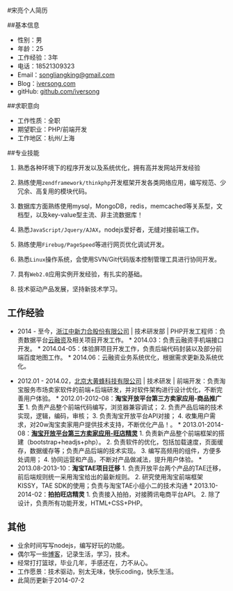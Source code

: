 #宋亮个人简历


##基本信息

* 性别：男
* 年龄：25
* 工作经验：3年
* 电话：18521309323
* Email：songliangking@gmail.com
* Blog：[iversong.com][1]
* gitHub: [github.com/iversong](https://github.com/iversong/)

##求职意向

* 工作性质：全职
* 期望职业：PHP/前端开发
* 工作地区：杭州/上海

##专业技能

1. 熟悉各种环境下的程序开发以及系统优化，拥有高并发网站开发经验

2. 熟练使用`zendframework/thinkphp`开发框架开发各类网络应用，编写规范、少冗余、高复用的模块代码。

3. 数据库方面熟练使用mysql，MongoDB，redis，memcached等关系型，文档型，以及key-value型主流、非主流数据库！

4. 熟悉`JavaScript/Jquery/AJAX`，nodejs爱好者，无缝对接前端工作。

5. 熟练使用`Firebug/PageSpeed`等进行网页优化调试开发。

6. 熟悉`Linux`操作系统，会使用SVN/Git代码版本控制管理工具进行协同开发。

7. 具有`Web2.0`应用实例开发经验，有扎实的基础。

8. 技术驱动产品发展，坚持新技术学习。

## 工作经验

* 2014 - 至今，[浙江中新力合股份有限公司][2] | 技术研发部 | PHP开发工程师：负责数据平台[云融资][3]及相关项目开发工作。
      * 2014.03：负责云融资手机端接口开发。
      * 2014.04-05：体验屏项目开发工作，负责后端代码封装以及部分前端百度地图工作。
      * 2014.06：云融资业务系统优化，根据需求更新及系统优化。

* 2012.01 - 2014.02，[北京大黄蜂科技有限公司][3] | 技术研发 | 前端开发：负责淘宝服务市场卖家软件的前端+后端研发，并对软件架构进行设计优化，不断完善用户体验。
      * 2012.01-2012-08：**淘宝开放平台第三方卖家应用-商品推广王**
         1. 负责产品整个前端代码编写，浏览器兼容调试；
         2. 负责产品后端的技术实现，逻辑，编码，审核；
         3. 负责淘宝开放平台API对接；
         4. 收集用户需求，对20w淘宝卖家用户提供技术支持，不断优化产品！。
      * 2013.01-2014-08：**[淘宝开放平台第三方卖家应用-旺店精灵](http://fuwu.taobao.com/ser/detail.htm?spm=a1z13.1113643.1113643.12.ioN6Jt&service_code=appstore-5695&tracelog=search&scm=&ppath=&labels=)**
         1. 负责新产品整个前端框架的搭建（bootstrap+headjs+php）。
         2. 负责软件的优化，包括加载速度，页面缓存，数据缓存等；负责产品后端的技术实现。
         3. 编写高频用的组件，方便多处调用；
         4. 协同运营和产品，不断对产品做减法，提升用户体验。
      * 2013.08-2013-10：**淘宝TAE项目迁移**
         1. 负责开放平台两个产品的TAE迁移，前后端规则统一采用淘宝给出的最新规则。
         2. 研究使用淘宝前端框架KISSY，TAE SDK的使用；负责与淘宝TAE小组小二的技术沟通
      * 2013.10-2014-02：**拍拍旺店精灵**
         1. 负责接入拍拍，对接腾讯电商平台API。
         2. 除了设计，负责所有功能开发，HTML+CSS+PHP。

## 其他
* 业余时间写写nodejs，编写好玩的功能。
* 偶尔写一些[博客][1]，记录生活，学习，技术。
* 经常打打篮球，毕业几年，手感还在，力不从心。
* 工作愿景：技术驱动，别太无味，快乐coding，快乐生活。
* 此简历更新于2014-07-2

[1]: http://iversong.com "iversong"
[2]: http://www.upg.cn
[3]: http://www.yrzdb.com
